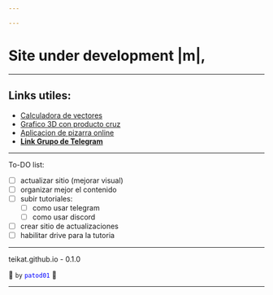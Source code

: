 ```yaml
---

---
```


# Site under development |m|,

---

## Links utiles:

- [Calculadora de vectores][1]
- [Grafico 3D con producto cruz][2]
- [Aplicacion de pizarra online][3]
- [**Link Grupo de Telegram**][4]

---

To-DO list:

- [ ] actualizar sitio (mejorar visual)
- [ ] organizar mejor el contenido
- [ ] subir tutoriales:
    - [ ] como usar telegram
    - [ ] como usar discord
- [ ] crear sitio de actualizaciones
- [ ] habilitar drive para la tutoria

---

teikat.github.io - 0.1.0

:ghost: `by` <span style="color: blue;">`patod01`</span> :ghost:

---

[1]:'http://es.onlinemschool.com/math/assistance/vector/multiply1/'
[2]: https://www.geogebra.org/m/B6Uz5yWf
[3]: "https://awwapp.com/"
[4]: (https://t.me/tutoria_ea)
